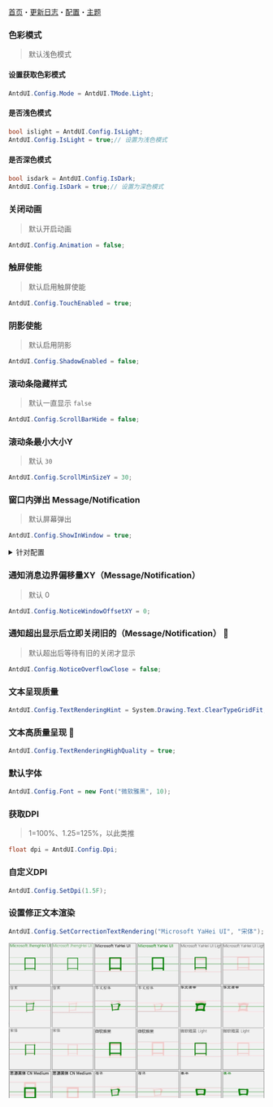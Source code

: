 ﻿[首页](Home.md)・[更新日志](UpdateLog.md)・[配置](Config.md)・[主题](Theme.md)

### 色彩模式

> 默认浅色模式

#### 设置获取色彩模式

``` csharp
AntdUI.Config.Mode = AntdUI.TMode.Light;
```

#### 是否浅色模式

``` csharp
bool islight = AntdUI.Config.IsLight;
AntdUI.Config.IsLight = true;// 设置为浅色模式
```

#### 是否深色模式

``` csharp
bool isdark = AntdUI.Config.IsDark;
AntdUI.Config.IsDark = true;// 设置为深色模式
```

### 关闭动画

> 默认开启动画

``` csharp
AntdUI.Config.Animation = false;
```

### 触屏使能

> 默认启用触屏使能

``` csharp
AntdUI.Config.TouchEnabled = true;
```

### 阴影使能

> 默认启用阴影

``` csharp
AntdUI.Config.ShadowEnabled = false;
```

### 滚动条隐藏样式

> 默认一直显示 `false`

``` csharp
AntdUI.Config.ScrollBarHide = false;
```

### 滚动条最小大小Y

> 默认 `30`

``` csharp
AntdUI.Config.ScrollMinSizeY = 30;
```

### 窗口内弹出 Message/Notification

> 默认屏幕弹出

``` csharp
AntdUI.Config.ShowInWindow = true;
```

<details>
<summary>针对配置</summary>

> 弹出是否在窗口里而不是在系统里（Message）
``` csharp
AntdUI.Config.ShowInWindowByMessage = true;
```

> 弹出是否在窗口里而不是在系统里（Notification）
``` csharp
AntdUI.Config.ShowInWindowByNotification = true;
```

</details>

### 通知消息边界偏移量XY（Message/Notification）

> 默认 0

``` csharp
AntdUI.Config.NoticeWindowOffsetXY = 0;
```

### 通知超出显示后立即关闭旧的（Message/Notification） 🔴

> 默认超出后等待有旧的关闭才显示

``` csharp
AntdUI.Config.NoticeOverflowClose = false;
```

### 文本呈现质量

``` csharp
AntdUI.Config.TextRenderingHint = System.Drawing.Text.ClearTypeGridFit;
```

### 文本高质量呈现 🔴

``` csharp
AntdUI.Config.TextRenderingHighQuality = true;
```

### 默认字体

``` csharp
AntdUI.Config.Font = new Font("微软雅黑", 10);
```

### 获取DPI

> 1=100%、1.25=125%，以此类推

``` csharp
float dpi = AntdUI.Config.Dpi;
```

### 自定义DPI

``` csharp
AntdUI.Config.SetDpi(1.5F);
```

### 设置修正文本渲染

``` csharp
AntdUI.Config.SetCorrectionTextRendering("Microsoft YaHei UI", "宋体"); //需要修正的字体列表
```

![CorrectionTextRendering](Img/CorrectionTextRendering.jpg)